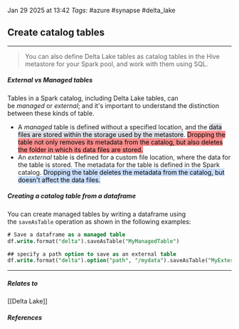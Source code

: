 Jan 29 2025 at 13:42
_Tags:_ #azure #synapse #delta_lake 
## Create catalog tables
---
>You can also define Delta Lake tables as catalog tables in the Hive metastore for your Spark pool, and work with them using SQL.

#####  External vs Managed tables

Tables in a Spark catalog, including Delta Lake tables, can be _managed_ or _external_; and it's important to understand the distinction between these kinds of table.

- A _managed_ table is defined without a specified location, and the <mark style="background: #CACFD9A6;">data files are stored within the storage used by the metastore</mark>. <mark style="background: #FF5452A6;">Dropping the table not only removes its metadata from the catalog, but also deletes the folder in which its data files are stored.</mark>
- An _external_ table is defined for a custom file location, where the data for the table is stored. The metadata for the table is defined in the Spark catalog. <mark style="background: #ADCCFFA6;">Dropping the table deletes the metadata from the catalog, but doesn't affect the data files.</mark>

##### Creating a catalog table from a dataframe

You can create managed tables by writing a dataframe using the `saveAsTable` operation as shown in the following examples:

```sql
# Save a dataframe as a managed table
df.write.format("delta").saveAsTable("MyManagedTable")

## specify a path option to save as an external table
df.write.format("delta").option("path", "/mydata").saveAsTable("MyExternalTable")
```

---
##### Relates to
[[Delta Lake]]
##### References
